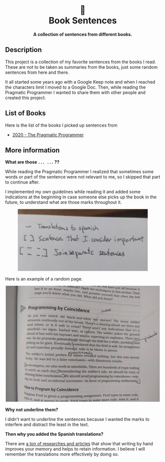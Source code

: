 <h1 align="center">
        📖 <br>
      Book Sentences
</h1>

<p align="center">
      <b>A collection of sentences from different books.</b>
</p> 

## Description

This project is a collection of my favorite sentences from the books I read. These are not to be taken as summaries from the books, just some random sentences from here and there. 

It all started some years ago with a Google Keep note and when I reached the characters limit I moved to a Google Doc. Then, while reading the Pragmatic Programmer I wanted to share them with other people and created this project.

## List of Books

Here is the list of the books I picked up sentences from

- [2020 - The Pragmatic Programmer](./the-pragmatic-programmer)

## More information

**What are those `... ...` ??**

While reading the Pragmatic Programmer I realized that sometimes some words or part of the sentence were not relevant to me, so I skipped that part to continue after.

I implemented my own guidelines while reading it and added some indications at the beginning in case someone else picks up the book in the future, to understand what are those marks throughout it.

<p align="center">
    <img  height="200"  alt="Guidelines" src="./assets/guidelines.jpg" />
</p>

Here is an example of a random page.

<p align="center">
    <img  width="500"  alt="Guidelines Example" src="./assets/guidelines_example.jpg" />
</p>

**Why not underline them?**

I didn't want to underline the sentences because I wanted the marks to interfere and distract the least in the text.
      
**Then why you added the Spanish translations?**

There are [a ton of researches and articles](https://www.google.com/search?q=Writing+by+hand+to+retain+information&oq=Writing+by+hand+to+retain+information) that show that writing by hand improves your memory and helps to retain information. I believe I will remember the translations more effectively by doing so.
